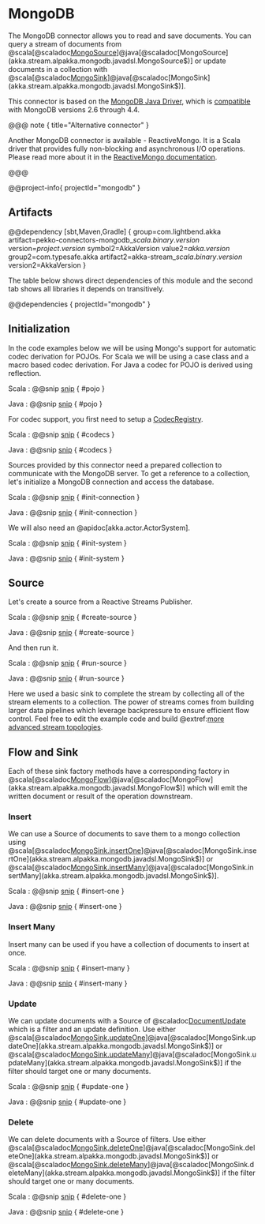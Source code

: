 # MongoDB

The MongoDB connector allows you to read and save documents.
You can query a stream of documents from @scala[@scaladoc[MongoSource](akka.stream.alpakka.mongodb.scaladsl.MongoSource$)]@java[@scaladoc[MongoSource](akka.stream.alpakka.mongodb.javadsl.MongoSource$)] or update documents in a collection with @scala[@scaladoc[MongoSink](akka.stream.alpakka.mongodb.scaladsl.MongoSink$)]@java[@scaladoc[MongoSink](akka.stream.alpakka.mongodb.javadsl.MongoSink$)].

This connector is based on the [MongoDB Java Driver](https://mongodb.github.io/mongo-java-driver/), which is [compatible](https://docs.mongodb.com/drivers/scala#compatibility) with MongoDB versions 2.6 through 4.4.

@@@ note { title="Alternative connector" }

Another MongoDB connector is available - ReactiveMongo.
It is a Scala driver that provides fully non-blocking and asynchronous I/O operations.
Please read more about it in the [ReactiveMongo documentation](http://reactivemongo.org).

@@@

@@project-info{ projectId="mongodb" }


## Artifacts

@@dependency [sbt,Maven,Gradle] {
  group=com.lightbend.akka
  artifact=pekko-connectors-mongodb_$scala.binary.version$
  version=$project.version$
  symbol2=AkkaVersion
  value2=$akka.version$
  group2=com.typesafe.akka
  artifact2=akka-stream_$scala.binary.version$
  version2=AkkaVersion
}

The table below shows direct dependencies of this module and the second tab shows all libraries it depends on transitively.

@@dependencies { projectId="mongodb" }


## Initialization

In the code examples below we will be using Mongo's support for automatic codec derivation for POJOs.
For Scala we will be using a case class and a macro based codec derivation.
For Java a codec for POJO is derived using reflection.

Scala
: @@snip [snip](/mongodb/src/test/scala/docs/scaladsl/MongoSourceSpec.scala) { #pojo }

Java
: @@snip [snip](/mongodb/src/test/java/docs/javadsl/Number.java) { #pojo }

For codec support, you first need to setup a [CodecRegistry](https://mongodb.github.io/mongo-java-driver/4.1/apidocs/bson/org/bson/codecs/configuration/CodecRegistry.html).

Scala
: @@snip [snip](/mongodb/src/test/scala/docs/scaladsl/MongoSourceSpec.scala) { #codecs }

Java
: @@snip [snip](/mongodb/src/test/java/docs/javadsl/MongoSourceTest.java) { #codecs }

Sources provided by this connector need a prepared collection to communicate with the MongoDB server.
To get a reference to a collection, let's initialize a MongoDB connection and access the database.

Scala
: @@snip [snip](/mongodb/src/test/scala/docs/scaladsl/MongoSourceSpec.scala) { #init-connection }

Java
: @@snip [snip](/mongodb/src/test/java/docs/javadsl/MongoSourceTest.java) { #init-connection }

We will also need an @apidoc[akka.actor.ActorSystem].

Scala
: @@snip [snip](/mongodb/src/test/scala/docs/scaladsl/MongoSourceSpec.scala) { #init-system }

Java
: @@snip [snip](/mongodb/src/test/java/docs/javadsl/MongoSourceTest.java) { #init-system }


## Source

Let's create a source from a Reactive Streams Publisher.

Scala
: @@snip [snip](/mongodb/src/test/scala/docs/scaladsl/MongoSourceSpec.scala) { #create-source }

Java
: @@snip [snip](/mongodb/src/test/java/docs/javadsl/MongoSourceTest.java) { #create-source }

And then run it.

Scala
: @@snip [snip](/mongodb/src/test/scala/docs/scaladsl/MongoSourceSpec.scala) { #run-source }

Java
: @@snip [snip](/mongodb/src/test/java/docs/javadsl/MongoSourceTest.java) { #run-source }

Here we used a basic sink to complete the stream by collecting all of the stream elements to a collection.
The power of streams comes from building larger data pipelines which leverage backpressure to ensure efficient flow control.
Feel free to edit the example code and build @extref:[more advanced stream topologies](akka:stream/stream-introduction.html).

## Flow and Sink

Each of these sink factory methods have a corresponding factory in @scala[@scaladoc[MongoFlow](akka.stream.alpakka.mongodb.scaladsl.MongoFlow$)]@java[@scaladoc[MongoFlow](akka.stream.alpakka.mongodb.javadsl.MongoFlow$)] which will emit the written document or result of the operation downstream.

### Insert

We can use a Source of documents to save them to a mongo collection using @scala[@scaladoc[MongoSink.insertOne](akka.stream.alpakka.mongodb.scaladsl.MongoSink$)]@java[@scaladoc[MongoSink.insertOne](akka.stream.alpakka.mongodb.javadsl.MongoSink$)] or @scala[@scaladoc[MongoSink.insertMany](akka.stream.alpakka.mongodb.scaladsl.MongoSink$)]@java[@scaladoc[MongoSink.insertMany](akka.stream.alpakka.mongodb.javadsl.MongoSink$)].

Scala
: @@snip [snip](/mongodb/src/test/scala/docs/scaladsl/MongoSinkSpec.scala) { #insert-one }

Java
: @@snip [snip](/mongodb/src/test/java/docs/javadsl/MongoSinkTest.java) { #insert-one }

### Insert Many

Insert many can be used if you have a collection of documents to insert at once.

Scala
: @@snip [snip](/mongodb/src/test/scala/docs/scaladsl/MongoSinkSpec.scala) { #insert-many }

Java
: @@snip [snip](/mongodb/src/test/java/docs/javadsl/MongoSinkTest.java) { #insert-many }

### Update

We can update documents with a Source of @scaladoc[DocumentUpdate](akka.stream.alpakka.mongodb.DocumentUpdate) which is a filter and an update definition.
Use either @scala[@scaladoc[MongoSink.updateOne](akka.stream.alpakka.mongodb.scaladsl.MongoSink$)]@java[@scaladoc[MongoSink.updateOne](akka.stream.alpakka.mongodb.javadsl.MongoSink$)] or @scala[@scaladoc[MongoSink.updateMany](akka.stream.alpakka.mongodb.scaladsl.MongoSink$)]@java[@scaladoc[MongoSink.updateMany](akka.stream.alpakka.mongodb.javadsl.MongoSink$)] if the filter should target one or many documents.

Scala
: @@snip [snip](/mongodb/src/test/scala/docs/scaladsl/MongoSinkSpec.scala) { #update-one }

Java
: @@snip [snip](/mongodb/src/test/java/docs/javadsl/MongoSinkTest.java) { #update-one }

### Delete

We can delete documents with a Source of filters.
Use either @scala[@scaladoc[MongoSink.deleteOne](akka.stream.alpakka.mongodb.scaladsl.MongoSink$)]@java[@scaladoc[MongoSink.deleteOne](akka.stream.alpakka.mongodb.javadsl.MongoSink$)] or @scala[@scaladoc[MongoSink.deleteMany](akka.stream.alpakka.mongodb.scaladsl.MongoSink$)]@java[@scaladoc[MongoSink.deleteMany](akka.stream.alpakka.mongodb.javadsl.MongoSink$)] if the filter should target one or many documents.

Scala
: @@snip [snip](/mongodb/src/test/scala/docs/scaladsl/MongoSinkSpec.scala) { #delete-one }

Java
: @@snip [snip](/mongodb/src/test/java/docs/javadsl/MongoSinkTest.java) { #delete-one }

